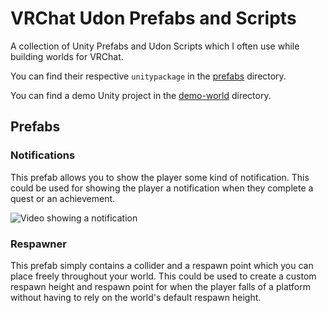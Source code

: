 # VRChat Udon Prefabs and Scripts

A collection of Unity Prefabs and Udon Scripts which I often use while building worlds for VRChat.

You can find their respective `unitypackage` in the [prefabs](./prefabs/) directory.

You can find a demo Unity project in the [demo-world](./demo-world/) directory.

## Prefabs

### Notifications

This prefab allows you to show the player some kind of notification. This could be used for showing the player a notification when they complete a quest or an achievement.

![Video showing a notification](./readme-assets/notifications.gif)

### Respawner

This prefab simply contains a collider and a respawn point which you can place freely throughout your world. This could be used to create a custom respawn height and respawn point for when the player falls of a platform without having to rely on the world's default respawn height.
